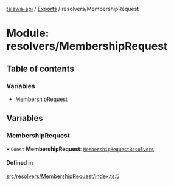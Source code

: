 [talawa-api](../README.md) / [Exports](../modules.md) / resolvers/MembershipRequest

# Module: resolvers/MembershipRequest

## Table of contents

### Variables

- [MembershipRequest](resolvers_MembershipRequest.md#membershiprequest)

## Variables

### MembershipRequest

• `Const` **MembershipRequest**: [`MembershipRequestResolvers`](types_generatedGraphQLTypes.md#membershiprequestresolvers)

#### Defined in

[src/resolvers/MembershipRequest/index.ts:5](https://github.com/PalisadoesFoundation/talawa-api/blob/4c7d3ea/src/resolvers/MembershipRequest/index.ts#L5)
